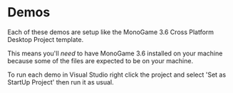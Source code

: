 # Demos

Each of these demos are setup like the MonoGame 3.6 Cross Platform Desktop Project template.

This means you'll *need* to have MonoGame 3.6 installed on your machine because some of the 
files are expected to be on your machine.

To run each demo in Visual Studio right click the project and select 'Set as StartUp Project'
then run it as usual.
